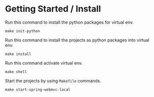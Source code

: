 # Getting Started / Install

Run this command to install the python packages for virtual env.
```
make init-python
```

Run this command to install the projects as python packages into virtual env.
```
make install
```

Run this command activate virtual env.
```
make shell
```

Start the projects by using `Makefile` commands.
```
make start-spring-webmvc-local
```